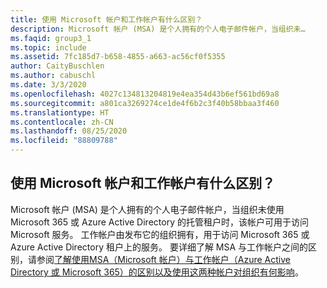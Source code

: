 ```yaml
---
title: 使用 Microsoft 帐户和工作帐户有什么区别？
description: Microsoft 帐户 (MSA) 是个人拥有的个人电子邮件帐户，当组织未…
ms.faqid: group3_1
ms.topic: include
ms.assetid: 7fc185d7-b658-4855-a663-ac56cf0f5355
author: CaityBuschlen
ms.author: cabuschl
ms.date: 3/3/2020
ms.openlocfilehash: 4027c134813204819e4ea354d43b6ef561bd69a8
ms.sourcegitcommit: a801ca3269274ce1de4f6b2c3f40b58bbaa3f460
ms.translationtype: HT
ms.contentlocale: zh-CN
ms.lasthandoff: 08/25/2020
ms.locfileid: "88809788"
---
```

## <a name="what-is-the-difference-between-using-a-microsoft-account-vs-work-account"></a>使用 Microsoft 帐户和工作帐户有什么区别？

Microsoft 帐户 (MSA) 是个人拥有的个人电子邮件帐户，当组织未使用 Microsoft 365 或 Azure Active Directory 的托管租户时，该帐户可用于访问 Microsoft 服务。 工作帐户由发布它的组织拥有，用于访问 Microsoft 365 或 Azure Active Directory 租户上的服务。 要详细了解 MSA 与工作帐户之间的区别，请参阅[了解使用MSA（Microsoft 帐户）与工作帐户（Azure Active Directory 或 Microsoft 365）的区别以及使用这两种帐户对组织有何影响](https://aka.ms/MSAvsAAD)。
